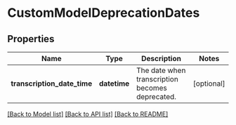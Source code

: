# CustomModelDeprecationDates

## Properties
Name | Type | Description | Notes
------------ | ------------- | ------------- | -------------
**transcription_date_time** | **datetime** | The date when transcription becomes deprecated. | [optional] 

[[Back to Model list]](../README.md#documentation-for-models) [[Back to API list]](../README.md#documentation-for-api-endpoints) [[Back to README]](../README.md)



